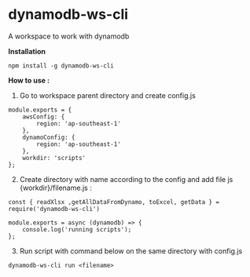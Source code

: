 # dynamodb-ws-cli

A workspace to work with dynamodb

**Installation**

```npm install -g dynamodb-ws-cli```

**How to use :** <br>

1. Go to workspace parent directory and create config.js

```
module.exports = {
    awsConfig: {
        region: 'ap-southeast-1' 
    },
    dynamoConfig: {
        region: 'ap-southeast-1' 
    },
    workdir: 'scripts'
};
```

2. Create directory with name according to the config and add file js <br> {workdir}/filename.js : 

```
const { readXlsx ,getAllDataFromDynamo, toExcel, getData } = require('dynamodb-ws-cli')

module.exports = async (dynamodb) => {
    console.log('running scripts');
};
```

3. Run script with command below on the same directory with config.js

```
dynamodb-ws-cli run <filename>
```

